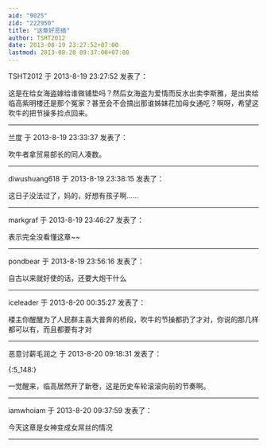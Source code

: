 ```yaml
---
aid: "9025"
zid: "222950"
title: "这章好恶搞"
author: TSHT2012
date: 2013-08-19 23:27:52+07:00
lastmod: 2013-08-20 09:37:00+07:00
---
```


TSHT2012 于 2013-8-19 23:27:52 发表了：

这是在给女海盗嫁给谁做铺垫吗？然后女海盗为爱情而反水出卖李斯雅，是出卖给临高紫明楼还是那个冤家？甚至会不会搞出那谁姊妹花加母女通吃？啊呀，希望这吹牛的把节操多捡点回来。

---

兰度 于 2013-8-19 23:33:37 发表了：

吹牛者拿贸易部长的同人凑数。

---

diwushuang618 于 2013-8-19 23:38:15 发表了：

这日子没法过了，妈的，好想有孩子啊……

---

markgraf 于 2013-8-19 23:46:27 发表了：

表示完全没看懂这章~~

---

pondbear 于 2013-8-19 23:56:16 发表了：

自古以来就好使的话，还要大炮干什么

---

iceleader 于 2013-8-20 00:35:27 发表了：

楼主你醒醒为了人民群主喜大普奔的桥段，吹牛的节操都扔了才对，你说的那几样都可以有，而且都要有才对

---

恶意讨薪毛润之 于 2013-8-20 09:18:31 发表了：

{:5_148:}

一觉醒来，临高居然开了新卷，这是历史车轮滚滚向前的节奏啊。

---

iamwhoiam 于 2013-8-20 09:37:59 发表了：

今天这章是女神变成女屌丝的情况

---
